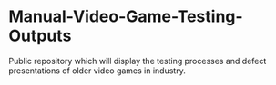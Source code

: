 # Manual-Video-Game-Testing-Outputs
Public repository which will display the testing processes and defect presentations of older video games in industry.
